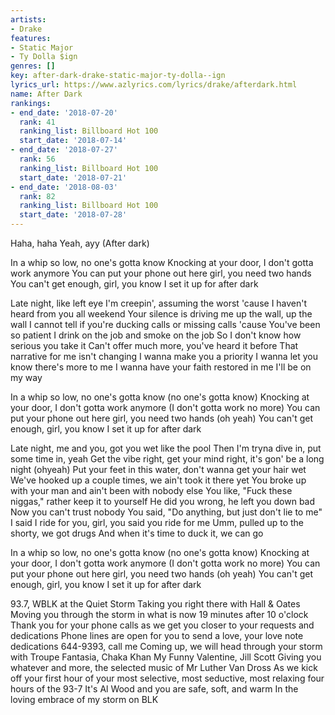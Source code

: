 ```yaml
---
artists:
- Drake
features:
- Static Major
- Ty Dolla $ign
genres: []
key: after-dark-drake-static-major-ty-dolla--ign
lyrics_url: https://www.azlyrics.com/lyrics/drake/afterdark.html
name: After Dark
rankings:
- end_date: '2018-07-20'
  rank: 41
  ranking_list: Billboard Hot 100
  start_date: '2018-07-14'
- end_date: '2018-07-27'
  rank: 56
  ranking_list: Billboard Hot 100
  start_date: '2018-07-21'
- end_date: '2018-08-03'
  rank: 82
  ranking_list: Billboard Hot 100
  start_date: '2018-07-28'
---
```


Haha, haha
Yeah, ayy
(After dark)

In a whip so low, no one's gotta know
Knocking at your door, I don't gotta work anymore
You can put your phone out here girl, you need two hands
You can't get enough, girl, you know I set it up for after dark

Late night, like left eye
I'm creepin', assuming the worst 'cause I haven't heard from you all weekend
Your silence is driving me up the wall, up the wall
I cannot tell if you're ducking calls or missing calls 'cause
You've been so patient
I drink on the job and smoke on the job
So I don't know how serious you take it
Can't offer much more, you've heard it before
That narrative for me isn't changing
I wanna make you a priority
I wanna let you know there's more to me
I wanna have your faith restored in me
I'll be on my way


In a whip so low, no one's gotta know (no one's gotta know)
Knocking at your door, I don't gotta work anymore (I don't gotta work no more)
You can put your phone out here girl, you need two hands (oh yeah)
You can't get enough, girl, you know I set it up for after dark


Late night, me and you, got you wet like the pool
Then I'm tryna dive in, put some time in, yeah
Get the vibe right, get your mind right, it's gon' be a long night (ohyeah)
Put your feet in this water, don't wanna get your hair wet
We've hooked up a couple times, we ain't took it there yet
You broke up with your man and ain't been with nobody else
You like, "Fuck these niggas," rather keep it to yourself
He did you wrong, he left you down bad
Now you can't trust nobody
You said, "Do anything, but just don't lie to me"
I said I ride for you, girl, you said you ride for me
Umm, pulled up to the shorty, we got drugs
And when it's time to duck it, we can go


In a whip so low, no one's gotta know (no one's gotta know)
Knocking at your door, I don't gotta work anymore (I don't gotta work no more)
You can put your phone out here girl, you need two hands (oh yeah)
You can't get enough, girl, you know I set it up for after dark

93.7, WBLK at the Quiet Storm
Taking you right there with Hall & Oates
Moving you through the storm in what is now 19 minutes after 10 o'clock
Thank you for your phone calls as we get you closer to your requests and dedications
Phone lines are open for you to send a love, your love note dedications
644-9393, call me
Coming up, we will head through your storm with Troupe Fantasia, Chaka Khan
My Funny Valentine, Jill Scott
Giving you whatever and more, the selected music of Mr Luther Van Dross
As we kick off your first hour of your most selective, most seductive, most relaxing four hours of the 93-7
It's Al Wood and you are safe, soft, and warm
In the loving embrace of my storm on BLK



